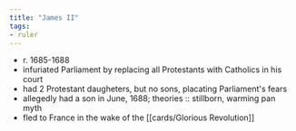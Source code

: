 ```yaml
---
title: "James II"
tags:
- ruler
---
```

- r. 1685-1688
- infuriated Parliament by replacing all Protestants with Catholics in his court
- had 2 Protestant daugheters, but no sons, placating Parliament's fears
- allegedly had a son in June, 1688; theories :: stillborn, warming pan myth
- fled to France in the wake of the [[cards/Glorious Revolution]]